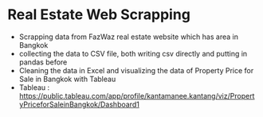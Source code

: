 # Real Estate Web Scrapping
- Scrapping data from FazWaz real estate website which has area in Bangkok
- collecting the data to CSV file, both writing csv directly and putting in pandas before
- Cleaning the data in Excel and visualizing the data of Property Price for Sale in Bangkok with Tableau
- Tableau : https://public.tableau.com/app/profile/kantamanee.kantang/viz/PropertyPriceforSaleinBangkok/Dashboard1
